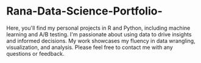 # Rana-Data-Science-Portfolio-
Here, you'll find my personal projects in R and Python, including machine learning and A/B testing. I'm passionate about using data to drive insights and informed decisions. My work showcases my fluency in data wrangling, visualization, and analysis. Please feel free to contact me with any questions or feedback.
